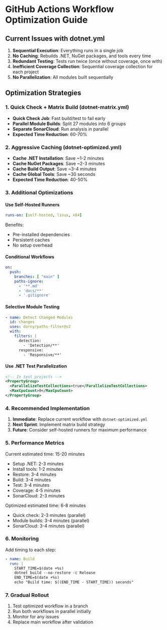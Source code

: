 # GitHub Actions Workflow Optimization Guide

## Current Issues with dotnet.yml

1. **Sequential Execution**: Everything runs in a single job
2. **No Caching**: Rebuilds .NET, NuGet packages, and tools every time
3. **Redundant Testing**: Tests run twice (once without coverage, once with)
4. **Inefficient Coverage Collection**: Sequential coverage collection for each project
5. **No Parallelization**: All modules built sequentially

## Optimization Strategies

### 1. Quick Check + Matrix Build (dotnet-matrix.yml)
- **Quick Check Job**: Fast build/test to fail early
- **Parallel Module Builds**: Split 27 modules into 6 groups
- **Separate SonarCloud**: Run analysis in parallel
- **Expected Time Reduction**: 60-70%

### 2. Aggressive Caching (dotnet-optimized.yml)
- **Cache .NET Installation**: Save ~1-2 minutes
- **Cache NuGet Packages**: Save ~2-3 minutes
- **Cache Build Output**: Save ~3-4 minutes  
- **Cache Global Tools**: Save ~30 seconds
- **Expected Time Reduction**: 40-50%

### 3. Additional Optimizations

#### Use Self-Hosted Runners
```yaml
runs-on: [self-hosted, linux, x64]
```
Benefits:
- Pre-installed dependencies
- Persistent caches
- No setup overhead

#### Conditional Workflows
```yaml
on:
  push:
    branches: [ "main" ]
    paths-ignore:
      - '**.md'
      - 'docs/**'
      - '.gitignore'
```

#### Selective Module Testing
```yaml
- name: Detect Changed Modules
  id: changes
  uses: dorny/paths-filter@v2
  with:
    filters: |
      detection:
        - 'Detection/**'
      responsive:
        - 'Responsive/**'
```

#### Use .NET Test Parallelization
```xml
<!-- In test projects -->
<PropertyGroup>
  <ParallelizeTestCollections>true</ParallelizeTestCollections>
  <MaxCpuCount>0</MaxCpuCount>
</PropertyGroup>
```

### 4. Recommended Implementation

1. **Immediate**: Replace current workflow with `dotnet-optimized.yml`
2. **Next Sprint**: Implement matrix build strategy
3. **Future**: Consider self-hosted runners for maximum performance

### 5. Performance Metrics

Current estimated time: 15-20 minutes
- Setup .NET: 2-3 minutes
- Install tools: 1-2 minutes  
- Restore: 3-4 minutes
- Build: 3-4 minutes
- Test: 3-4 minutes
- Coverage: 4-5 minutes
- SonarCloud: 2-3 minutes

Optimized estimated time: 6-8 minutes
- Quick check: 2-3 minutes (parallel)
- Module builds: 3-4 minutes (parallel)
- SonarCloud: 3-4 minutes (parallel)

### 6. Monitoring

Add timing to each step:
```yaml
- name: Build
  run: |
    START_TIME=$(date +%s)
    dotnet build --no-restore -c Release
    END_TIME=$(date +%s)
    echo "Build time: $((END_TIME - START_TIME)) seconds"
```

### 7. Gradual Rollout

1. Test optimized workflow in a branch
2. Run both workflows in parallel initially
3. Monitor for any issues
4. Replace main workflow after validation
